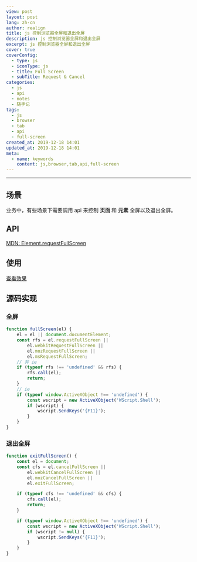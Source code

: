 ```yaml
---
view: post
layout: post
lang: zh-cn
author: realign
title: js 控制浏览器全屏和退出全屏
description: js 控制浏览器全屏和退出全屏
excerpt: js 控制浏览器全屏和退出全屏
cover: true
coverConfig:
  - type: js
  - iconType: js
  - title: Full Screen
  - subTitle: Request & Cancel
categories:
  - js
  - api
  - notes
  - 随手记
tags:
  - js
  - browser
  - tab
  - api
  - full-screen
created_at: 2019-12-18 14:01
updated_at: 2019-12-18 14:01
meta:
  - name: keywords
    content: js,browser,tab,api,full-screen
---
```


***

## 场景

业务中，有些场景下需要调用 api 来控制 **页面** 和 **元素** 全屏以及退出全屏。

## API

[MDN: Element.requestFullScreen](https://developer.mozilla.org/zh-CN/docs/Web/API/Element/requestFullScreen)

## 使用

<a href="/static-html-demo/notes/js/js_control_browser_full-screen_exit-full-screen/index.html" target="_blank">查看效果</a>

## 源码实现

### 全屏

```js
function fullScreen(el) {
    el = el || document.documentElement;
    const rfs = el.requestFullScreen ||
        el.webkitRequestFullScreen ||
        el.mozRequestFullScreen ||
        el.msRequestFullScreen;
    // 非 ie
    if (typeof rfs !== 'undefined' && rfs) {
        rfs.call(el);
        return;
    }
    // ie
    if (typeof window.ActiveXObject !== 'undefined') {
        const wscript = new ActiveXObject('WScript.Shell');
        if (wscript) {
            wscript.SendKeys('{F11}');
        }
    }
}
```

### 退出全屏

```js
function exitFullScreen() {
    const el = document;
    const cfs = el.cancelFullScreen ||
        el.webkitCancelFullScreen ||
        el.mozCancelFullScreen ||
        el.exitFullScreen;

    if (typeof cfs !== 'undefined' && cfs) {
        cfs.call(el);
        return;
    }

    if (typeof window.ActiveXObject !== 'undefined') {
        const wscript = new ActiveXObject('WScript.Shell');
        if (wscript != null) {
            wscript.SendKeys('{F11}');
        }
    }
}
```
